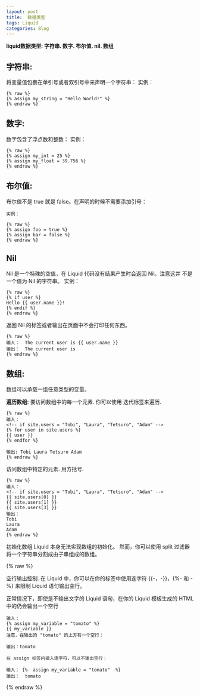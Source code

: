 ```yaml
---
layout: post
title:  数据类型
tags: Liquid
categories: Blog
---
```


**liquid数据类型: 字符串. 数字. 布尔值. nil. 数组**


## 字符串:
将变量值包裹在单引号或者双引号中来声明一个字符串：
	实例：
	
	{% raw %}
	{% assign my_string = "Hello World!" %}
	{% endraw %}


## 数字:
数字包含了浮点数和整数：
	实例：
	
	{% raw %}
	{% assign my_int = 25 %}
	{% assign my_float = 39.756 %}
	{% endraw %}



## 布尔值:
布尔值不是 true 就是 false。在声明的时候不需要添加引号：

	实例：
	
	{% raw %}
	{% assign foo = true %}
	{% assign bar = false %}
	{% endraw %}



## Nil
Nil 是一个特殊的空值，在 Liquid 代码没有结果产生时会返回 Nil。注意这并 不是 一个值为 Nil 的字符串。
	实例：
	
	{% raw %}
	{% if user %}
	Hello {{ user.name }}!
	{% endif %}
	{% endraw %}


返回 Nil 的标签或者输出在页面中不会打印任何东西。


	{% raw %}
	输入：  The current user is {{ user.name }}
	输出：  The current user is
	{% endraw %}



## 数组:
数组可以承载一组任意类型的变量。


**遍历数组:**
要访问数组中的每一个元素.
你可以使用 迭代标签来遍历.


	{% raw %}
	输入：
	<!-- if site.users = "Tobi", "Laura", "Tetsuro", "Adam" -->
	{% for user in site.users %}
	{{ user }}
	{% endfor %}
	
	输出:	Tobi Laura Tetsuro Adam
	{% endraw %}




访问数组中特定的元素. 用方括号. 


	{% raw %}
	输入：
	<!-- if site.users = "Tobi", "Laura", "Tetsuro", "Adam" -->
	{{ site.users[0] }}
	{{ site.users[1] }}
	{{ site.users[3] }}
	输出：
	Tobi
	Laura
	Adam
	{% endraw %}



初始化数组
Liquid 本身无法实现数组的初始化。
然而，你可以使用 split 过滤器将一个字符串分割成由子串组成的数组。





{% raw %}



空行输出控制.
在 Liquid 中，你可以在你的标签中使用连字符 {{-，-}}，{%- 和 -%} 来限制 Liquid 语句输出空行。

正常情况下，即使是不输出文字的 Liquid 语句，在你的 Liquid 模板生成的 HTML 中的仍会输出一个空行

	输入：
	{% assign my_variable = "tomato" %}
	{{ my_variable }}
	注意，在输出的 "tomato" 的上方有一个空行：
	
	输出：tomato
	
	在 assign 标签内插入连字符，可以不输出空行：
	
	输入： {%- assign my_variable = "tomato" -%}
	输出：  tomato







{% endraw %}